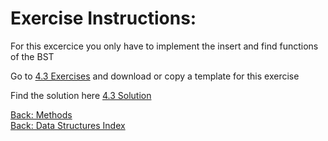 
# Exercise Instructions: 


For this excercice you only have to implement the insert and find functions of the BST

Go to [4.3 Exercises](../../../Resources/Python_Files/4.3-Exercises.py) and download or copy a template for this exercise


Find the solution here [4.3 Solution](../../../Resources/Python_Files/4.3-Solution.py) 


[Back: Methods](./4.3.2-Methods.md)<br>
[Back: Data Structures Index](../4-Index.md)<br>